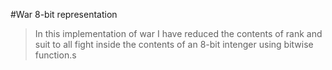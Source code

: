 #War 8-bit representation

> In this implementation of war I have reduced the contents of rank and suit 
to all fight inside the contents of an 8-bit intenger using bitwise function.s
